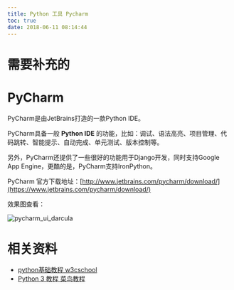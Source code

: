 ```yaml
---
title: Python 工具 Pycharm
toc: true
date: 2018-06-11 08:14:44
---
```





# 需要补充的





# PyCharm


PyCharm是由JetBrains打造的一款Python IDE。

PyCharm具备一般 **Python IDE** 的功能，比如：调试、语法高亮、项目管理、代码跳转、智能提示、自动完成、单元测试、版本控制等。

另外，PyCharm还提供了一些很好的功能用于Django开发，同时支持Google App Engine，更酷的是，PyCharm支持IronPython。

PyCharm 官方下载地址：[http://www.jetbrains.com/pycharm/download/](https://www.jetbrains.com/pycharm/download/)

效果图查看：

![pycharm_ui_darcula](https://www.w3cschool.cn/attachments/uploads/2014/06/pycharm_ui_darcula.png)






# 相关资料

- [python基础教程 w3cschool](https://www.w3cschool.cn/python/)
- [Python 3 教程 菜鸟教程](http://www.runoob.com/python3/python3-tutorial.html)
